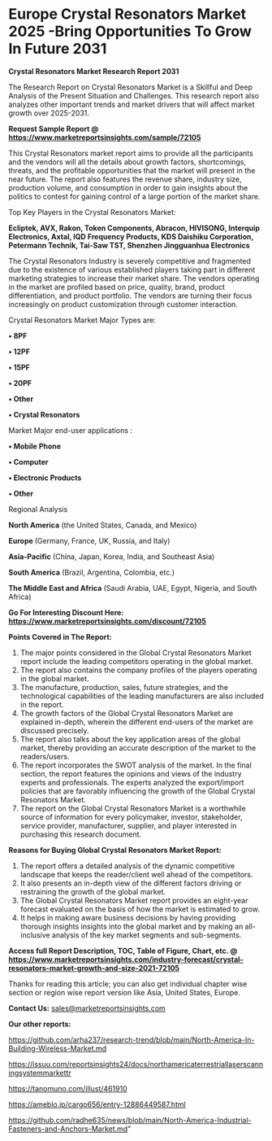 # Europe Crystal Resonators Market 2025 -Bring Opportunities To Grow In Future 2031

<strong>Crystal Resonators Market Research Report 2031</strong>

The Research Report on Crystal Resonators Market is a Skillful and Deep Analysis of the Present Situation and Challenges. This research report also analyzes other important trends and market drivers that will affect market growth over 2025-2031.

<strong>Request Sample Report @ <a href=https://www.marketreportsinsights.com/sample/72105>https://www.marketreportsinsights.com/sample/72105</a></strong>

This Crystal Resonators market report aims to provide all the participants and the vendors will all the details about growth factors, shortcomings, threats, and the profitable opportunities that the market will present in the near future. The report also features the revenue share, industry size, production volume, and consumption in order to gain insights about the politics to contest for gaining control of a large portion of the market share.

Top Key Players in the Crystal Resonators Market:

<strong>Ecliptek, AVX, Rakon, Token Components, Abracon, HIVISONG, Interquip Electronics, Axtal, IQD Frequency Products, KDS Daishiku Corporation, Petermann Technik, Tai-Saw TST, Shenzhen Jingguanhua Electronics</strong>

The Crystal Resonators Industry is severely competitive and fragmented due to the existence of various established players taking part in different marketing strategies to increase their market share. The vendors operating in the market are profiled based on price, quality, brand, product differentiation, and product portfolio. The vendors are turning their focus increasingly on product customization through customer interaction.

Crystal Resonators Market Major Types are:

<strong>• 8PF

• 12PF

• 15PF

• 20PF

• Other

• Crystal Resonators</strong>

Market Major end-user applications :

<strong>• Mobile Phone

• Computer

• Electronic Products

• Other</strong>

Regional Analysis

</u><strong><b>North America</b></strong> (the United States, Canada, and Mexico)

<strong><b>Europe </b></strong>(Germany, France, UK, Russia, and Italy)

<strong><b>Asia-Pacific</b></strong> (China, Japan, Korea, India, and Southeast Asia)

<strong><b>South America</b></strong> (Brazil, Argentina, Colombia, etc.)

<strong><b>The Middle East and Africa</b></strong> (Saudi Arabia, UAE, Egypt, Nigeria, and South Africa)

<strong>Go For Interesting Discount Here: <a href=https://www.marketreportsinsights.com/discount/72105>https://www.marketreportsinsights.com/discount/72105</a></strong>

<strong>Points Covered in The Report:</strong>
<ol>
  <li>The major points considered in the Global Crystal Resonators Market report include the leading competitors operating in the global market.</li>
  <li>The report also contains the company profiles of the players operating in the global market.</li>
  <li>The manufacture, production, sales, future strategies, and the technological capabilities of the leading manufacturers are also included in the report.</li>
  <li>The growth factors of the Global Crystal Resonators Market are explained in-depth, wherein the different end-users of the market are discussed precisely.</li>
  <li>The report also talks about the key application areas of the global market, thereby providing an accurate description of the market to the readers/users.</li>
  <li>The report incorporates the SWOT analysis of the market. In the final section, the report features the opinions and views of the industry experts and professionals. The experts analyzed the export/import policies that are favorably influencing the growth of the Global Crystal Resonators Market.</li>
  <li>The report on the Global Crystal Resonators Market is a worthwhile source of information for every policymaker, investor, stakeholder, service provider, manufacturer, supplier, and player interested in purchasing this research document.</li>
</ol>
<strong>Reasons for Buying Global Crystal Resonators Market Report:</strong>

<ol>
  <li>The report offers a detailed analysis of the dynamic competitive landscape that keeps the reader/client well ahead of the competitors.</li>
  <li>It also presents an in-depth view of the different factors driving or restraining the growth of the global market.</li>
  <li>The Global Crystal Resonators Market report provides an eight-year forecast evaluated on the basis of how the market is estimated to grow.</li>
  <li>It helps in making aware business decisions by having providing thorough insights insights into the global market and by making an all-inclusive analysis of the key market segments and sub-segments.</li>
</ol>
<strong>Access full Report Description, TOC, Table of Figure, Chart, etc. @ <a href=https://www.marketreportsinsights.com/industry-forecast/crystal-resonators-market-growth-and-size-2021-72105>https://www.marketreportsinsights.com/industry-forecast/crystal-resonators-market-growth-and-size-2021-72105</a></strong>


Thanks for reading this article; you can also get individual chapter wise section or region wise report version like Asia, United States, Europe.

<strong>Contact Us:</strong>
sales@marketreportsinsights.com

<strong>Our other reports:</strong>

<a href=https://github.com/arha237/research-trend/blob/main/North-America-In-Building-Wireless-Market.md>https://github.com/arha237/research-trend/blob/main/North-America-In-Building-Wireless-Market.md</a>

<a href=https://issuu.com/reportsinsights24/docs/northamericaterrestriallaserscanningsystemmarkettr>https://issuu.com/reportsinsights24/docs/northamericaterrestriallaserscanningsystemmarkettr</a>

<a href=https://tanomuno.com/illust/461910>https://tanomuno.com/illust/461910</a>

<a href=https://ameblo.jp/cargo656/entry-12886449587.html>https://ameblo.jp/cargo656/entry-12886449587.html</a>

<a href=https://github.com/radhe635/news/blob/main/North-America-Industrial-Fasteners-and-Anchors-Market.md>https://github.com/radhe635/news/blob/main/North-America-Industrial-Fasteners-and-Anchors-Market.md</a>"
